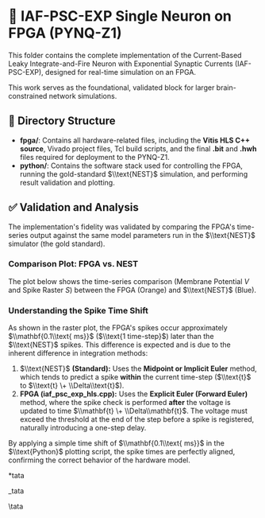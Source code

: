 # **🧠 IAF-PSC-EXP Single Neuron on FPGA (PYNQ-Z1)**

This folder contains the complete implementation of the Current-Based Leaky Integrate-and-Fire Neuron with Exponential Synaptic Currents (IAF-PSC-EXP), designed for real-time simulation on an FPGA.

This work serves as the foundational, validated block for larger brain-constrained network simulations.

## **📁 Directory Structure**

* **fpga/**: Contains all hardware-related files, including the **Vitis HLS C++ source**, Vivado project files, Tcl build scripts, and the final **.bit** and **.hwh** files required for deployment to the PYNQ-Z1.  
* **python/**: Contains the software stack used for controlling the FPGA, running the gold-standard $\\text{NEST}$ simulation, and performing result validation and plotting.

## **✅ Validation and Analysis**

The implementation's fidelity was validated by comparing the FPGA's time-series output against the same model parameters run in the $\\text{NEST}$ simulator (the gold standard).

### **Comparison Plot: FPGA vs. NEST**

The plot below shows the time-series comparison (Membrane Potential $V$ and Spike Raster $S$) between the FPGA (Orange) and $\\text{NEST}$ (Blue).

### **Understanding the Spike Time Shift**

As shown in the raster plot, the FPGA's spikes occur approximately $\\mathbf{0.1\\text{ ms}}$ ($\\text{1 time-step}$) later than the $\\text{NEST}$ spikes. This difference is expected and is due to the inherent difference in integration methods:

1. $\\text{NEST}$ **(Standard):** Uses the **Midpoint or Implicit Euler** method, which tends to predict a spike **within** the current time-step ($\\text{t}$ to $\\text{t} \+ \\Delta\\text{t}$).  
2. **FPGA (iaf\_psc\_exp\_hls.cpp):** Uses the **Explicit Euler (Forward Euler)** method, where the spike check is performed **after** the voltage is updated to time $\\mathbf{t} \+ \\Delta\\mathbf{t}$. The voltage must exceed the threshold at the end of the step before a spike is registered, naturally introducing a one-step delay.

By applying a simple time shift of $\\mathbf{0.1\\text{ ms}}$ in the $\\text{Python}$ plotting script, the spike times are perfectly aligned, confirming the correct behavior of the hardware model.

*tata

_tata

\tata

